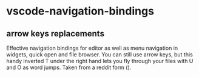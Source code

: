 # vscode-navigation-bindings

## arrow keys replacements

Effective navigation bindings for editor as well as menu navigation in widgets, quick open and file browser. You can still use arrow keys, but this handy inverted T under the right hand lets you fly through your files with U and O as word jumps. Taken from a reddit form ().